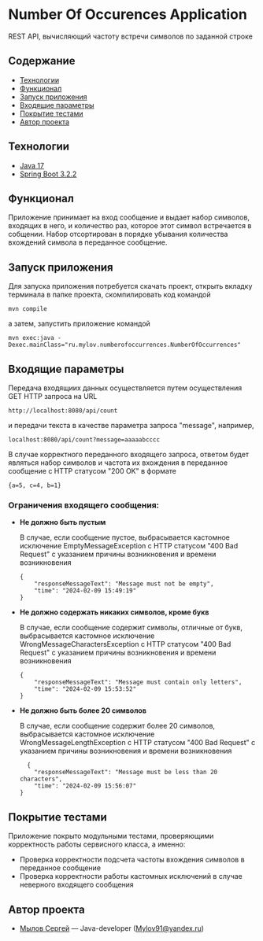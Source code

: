 # Number Of Occurences Application
REST API, вычисляющий частоту встречи символов по заданной строке


## Содержание
  - [Технологии](#технологии)
  - [Функционал](#функционал)
  - [Запуск приложения](#запуск-приложения)
  - [Входящие параметры](#входящие-параметры)
  - [Покрытие тестами](#покрытие-тестами)
  - [Автор проекта](#автор-проекта)


## Технологии
- [Java 17](https://www.java.com/ru/)
- [Spring Boot 3.2.2](https://docs.spring.io/spring-boot/docs/current/reference/html/getting-started.html)


## Функционал
Приложение принимает на вход сообщение и выдает набор символов, входящих в него, и количество раз, которое этот символ встречается в собщении. Набор отсортирован в порядке убывания количества вхождений символа в переданное сообщение.

## Запуск приложения
Для запуска приложения потребуется скачать проект, открыть вкладку терминала в папке проекта, скомпилировать код командой
```
mvn compile
```
а затем, запустить приложение командой
```
mvn exec:java -Dexec.mainClass="ru.mylov.numberofoccurrences.NumberOfOccurrences"
```

## Входящие параметры
Передача входящиих данных осуществляется путем осуществления GET HTTP запроса на URL
```
http://localhost:8080/api/count
```
и передачи текста в качестве параметра запроса "message", например, 
```
localhost:8080/api/count?message=aaaaabcccc
```
В случае корректного переданного входящего запроса, ответом  будет являться набор символов и частота их вхождения в переданное сообщение с HTTP статусом "200 OK" в формате
```
{a=5, c=4, b=1}
```
### Ограничения входящего сообщения:
- **Не должно быть пустым**

  В случае, если сообщение пустое, выбрасывается кастомное исключение EmptyMessageException с HTTP статусом "400 Bad Request" c указанием причины возникновения и времени возникновения
  ```
  {
      "responseMessageText": "Message must not be empty",
      "time": "2024-02-09 15:49:19"
  }
  ```

- **Не должно содержать никаких символов, кроме букв**
  
  В случае, если сообщение содержит символы, отличные от букв, выбрасывается кастомное исключение WrongMessageCharactersException с HTTP статусом "400 Bad Request" c указанием причины возникновения и времени возникновения
  ```
  {
      "responseMessageText": "Message must contain only letters",
      "time": "2024-02-09 15:53:52"
  }
  ```

- **Не должно быть более 20 символов**
  
  В случае, если сообщение содержит более 20 символов, выбрасывается кастомное исключение WrongMessageLengthException с HTTP статусом "400 Bad Request" c указанием причины возникновения и времени возникновения
  ```
    {
      "responseMessageText": "Message must be less than 20 characters",
      "time": "2024-02-09 15:56:07"
  }
  ```
  

## Покрытие тестами
Приложение покрыто модульными тестами, проверяющими корректность работы сервисного класса, а именно:
- Проверка корректности подсчета частоты вхождения символов в переданное сообщение
- Проверка корректности работы кастомных исключений в случае неверного входящего сообщения

## Автор проекта
  - [Мылов Сергей](https://github.com/Mylov91) — Java-developer (Mylov91@yandex.ru)
